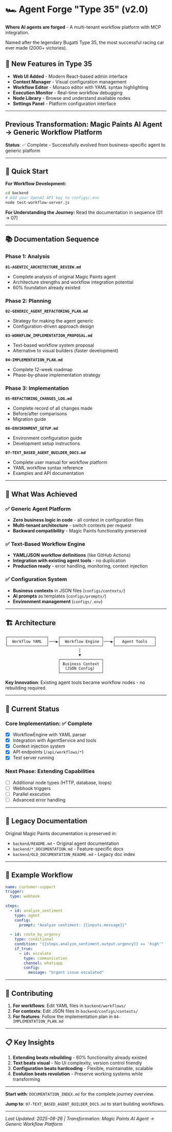 # 🏎️ Agent Forge "Type 35" (v2.0)

**Where AI agents are forged** - A multi-tenant workflow platform with MCP integration.

Named after the legendary Bugatti Type 35, the most successful racing car ever made (2000+ victories).

## 🚀 New Features in Type 35

- **Web UI Added** - Modern React-based admin interface
- **Context Manager** - Visual configuration management
- **Workflow Editor** - Monaco editor with YAML syntax highlighting  
- **Execution Monitor** - Real-time workflow debugging
- **Node Library** - Browse and understand available nodes
- **Settings Panel** - Platform configuration interface

---

## Previous Transformation: Magic Paints AI Agent → Generic Workflow Platform

**Status**: ✅ Complete - Successfully evolved from business-specific agent to generic platform

---

## 🚀 Quick Start

**For Workflow Development:**
```bash
cd backend
# Add your OpenAI API key to configs/.env
node test-workflow-server.js
```

**For Understanding the Journey:**
Read the documentation in sequence (01 → 07)

---

## 📚 Documentation Sequence

### Phase 1: Analysis
**`01-AGENTIC_ARCHITECTURE_REVIEW.md`**
- Complete analysis of original Magic Paints agent
- Architecture strengths and workflow integration potential
- 60% foundation already existed

### Phase 2: Planning  
**`02-GENERIC_AGENT_REFACTORING_PLAN.md`**
- Strategy for making the agent generic
- Configuration-driven approach design

**`03-WORKFLOW_IMPLEMENTATION_PROPOSAL.md`**
- Text-based workflow system proposal
- Alternative to visual builders (faster development)

**`04-IMPLEMENTATION_PLAN.md`**
- Complete 12-week roadmap
- Phase-by-phase implementation strategy

### Phase 3: Implementation
**`05-REFACTORING_CHANGES_LOG.md`**
- Complete record of all changes made
- Before/after comparisons
- Migration guide

**`06-ENVIRONMENT_SETUP.md`**
- Environment configuration guide
- Development setup instructions

**`07-TEXT_BASED_AGENT_BUILDER_DOCS.md`**
- Complete user manual for workflow platform
- YAML workflow syntax reference
- Examples and API documentation

---

## 🎯 What Was Achieved

### ✅ Generic Agent Platform
- **Zero business logic in code** - all context in configuration files
- **Multi-tenant architecture** - switch contexts per request
- **Backward compatibility** - Magic Paints functionality preserved

### ✅ Text-Based Workflow Engine  
- **YAML/JSON workflow definitions** (like GitHub Actions)
- **Integration with existing agent tools** - no duplication
- **Production ready** - error handling, monitoring, context injection

### ✅ Configuration System
- **Business contexts** in JSON files (`configs/contexts/`)
- **AI prompts** as templates (`configs/prompts/`)
- **Environment management** (`configs/.env`)

---

## 🏗️ Architecture

```
┌─────────────────┐    ┌──────────────────┐    ┌─────────────────┐
│  Workflow YAML  │───▶│  Workflow Engine │───▶│   Agent Tools   │
└─────────────────┘    └──────────────────┘    └─────────────────┘
                                │
                                ▼
                       ┌──────────────────┐
                       │ Business Context │
                       │  (JSON Config)   │
                       └──────────────────┘
```

**Key Innovation**: Existing agent tools became workflow nodes - no rebuilding required.

---

## 🔧 Current Status

### Core Implementation: ✅ Complete
- [x] WorkflowEngine with YAML parser
- [x] Integration with AgentService and tools  
- [x] Context injection system
- [x] API endpoints (`/api/workflows/*`)
- [x] Test server running

### Next Phase: Extending Capabilities
- [ ] Additional node types (HTTP, database, loops)
- [ ] Webhook triggers
- [ ] Parallel execution
- [ ] Advanced error handling

---

## 📖 Legacy Documentation

Original Magic Paints documentation is preserved in:
- `backend/README.md` - Original agent documentation
- `backend/*_DOCUMENTATION.md` - Feature-specific docs
- `backend/OLD_DOCUMENTATION_README.md` - Legacy doc index

---

## 🎪 Example Workflow

```yaml
name: customer-support
trigger:
  type: webhook
  
steps:
  - id: analyze_sentiment
    type: agent
    config:
      prompt: "Analyze sentiment: {{inputs.message}}"
      
  - id: route_by_urgency
    type: conditional
    condition: "{{steps.analyze_sentiment.output.urgency}} == 'high'"
    if_true:
      - id: escalate
        type: communication
        channel: whatsapp
        config:
          message: "Urgent issue escalated"
```

---

## 🤝 Contributing

1. **For workflows**: Edit YAML files in `backend/workflows/`
2. **For contexts**: Edit JSON files in `backend/configs/contexts/`
3. **For features**: Follow the implementation plan in `04-IMPLEMENTATION_PLAN.md`

---

## 📋 Key Insights

1. **Extending beats rebuilding** - 60% functionality already existed
2. **Text beats visual** - No UI complexity, version control friendly  
3. **Configuration beats hardcoding** - Flexible, maintainable, scalable
4. **Evolution beats revolution** - Preserve working systems while transforming

---

**Start with**: `DOCUMENTATION_INDEX.md` for the complete journey overview.

**Jump to**: `07-TEXT_BASED_AGENT_BUILDER_DOCS.md` to start building workflows.

---

*Last Updated: 2025-08-26 | Transformation: Magic Paints AI Agent → Generic Workflow Platform*